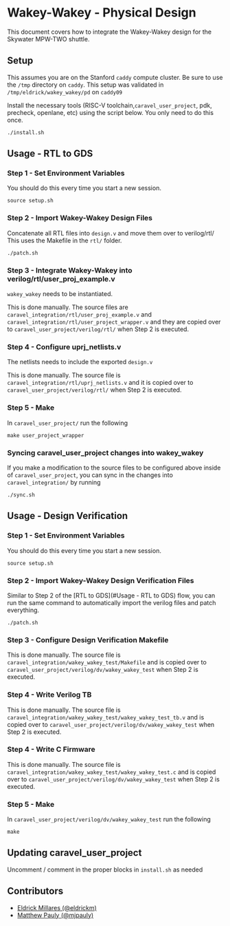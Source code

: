 # Wakey-Wakey - Physical Design

This document covers how to integrate the Wakey-Wakey design for the Skywater
MPW-TWO shuttle.

## Setup
This assumes you are on the Stanford `caddy` compute cluster.
Be sure to use the `/tmp` directory on `caddy`.
This setup was validated in `/tmp/eldrick/wakey_wakey/pd` on `caddy09`

Install the necessary tools (RISC-V toolchain,`caravel_user_project`, pdk,
precheck, openlane, etc) using the script below. You only need to do this once.

```
./install.sh
```

## Usage - RTL to GDS

### Step 1 - Set Environment Variables
You should do this every time you start a new session.

```
source setup.sh
```

### Step 2 - Import Wakey-Wakey Design Files
Concatenate all RTL files into `design.v` and move them over to verilog/rtl/
This uses the Makefile in the `rtl/` folder.

```
./patch.sh
```

### Step 3 - Integrate Wakey-Wakey into verilog/rtl/user_proj_example.v
`wakey_wakey` needs to be instantiated.

This is done manually. The source files are
`caravel_integration/rtl/user_proj_example.v` and
`caravel_integration/rtl/user_project_wrapper.v`
and they are copied over to
`caravel_user_project/verilog/rtl/` when Step 2 is
executed.


### Step 4 - Configure uprj_netlists.v
The netlists needs to include the exported `design.v`

This is done manually. The source file is
`caravel_integration/rtl/uprj_netlists.v` and it is copied over to
`caravel_user_project/verilog/rtl/` when Step 2 is
executed.

### Step 5 - Make
In `caravel_user_project/` run the following

```
make user_project_wrapper
```

### Syncing caravel_user_project changes into wakey_wakey
If you make a modification to the source files to be configured above inside of
`caravel_user_project`, you can sync in the changes into `caravel_integration/`
by running

```
./sync.sh
```

## Usage - Design Verification

### Step 1 - Set Environment Variables
You should do this every time you start a new session.

```
source setup.sh
```

### Step 2 - Import Wakey-Wakey Design Verification Files
Similar to Step 2 of the [RTL to GDS](#Usage - RTL to GDS) flow, you can run
the same command to automatically import the verilog files and patch everything.

```
./patch.sh
```


### Step 3 - Configure Design Verification Makefile
This is done manually. The source file is
`caravel_integration/wakey_wakey_test/Makefile` and is copied over to
`caravel_user_project/verilog/dv/wakey_wakey_test` when Step 2 is
executed.

### Step 4 - Write Verilog TB
This is done manually. The source file is
`caravel_integration/wakey_wakey_test/wakey_wakey_test_tb.v` and is copied over
to `caravel_user_project/verilog/dv/wakey_wakey_test` when Step 2 is
executed.

### Step 4 - Write C Firmware
This is done manually. The source file is
`caravel_integration/wakey_wakey_test/wakey_wakey_test.c` and is copied over
to `caravel_user_project/verilog/dv/wakey_wakey_test` when Step 2 is
executed.

### Step 5 - Make
In `caravel_user_project/verilog/dv/wakey_wakey_test` run the following

```
make
```


## Updating caravel_user_project
Uncomment / comment in the proper blocks in `install.sh` as needed


## Contributors
- [Eldrick Millares (@eldrickm)](https://github.com/eldrickm)
- [Matthew Pauly (@mjpauly)](https://github.com/mjpauly)
